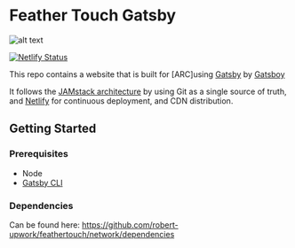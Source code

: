 # Feather Touch Gatsby
![alt text](https://github.com/robert-upwork/feathertouch/blob/master/src/images/Screenshot_2020-10-14%20Home.png?raw=true)

[![Netlify Status](https://api.netlify.com/api/v1/badges/cf1000b7-d0d1-4bb0-a140-f23014a23a5f/deploy-status)](https://app.netlify.com/sites/feathertouch/deploys)

This repo contains a website that is built for [ARC]using [Gatsby](https://www.gatsbyjs.org/) by [Gatsboy](https://gatsboy.com)


It follows the [JAMstack architecture](https://jamstack.org) by using Git as a single source of truth, and [Netlify](netlify.com) for continuous deployment, and CDN distribution.

## Getting Started

### Prerequisites

* Node
* [Gatsby CLI](https://www.gatsbyjs.org/docs/)

### Dependencies
Can be found here: https://github.com/robert-upwork/feathertouch/network/dependencies

<br><br>